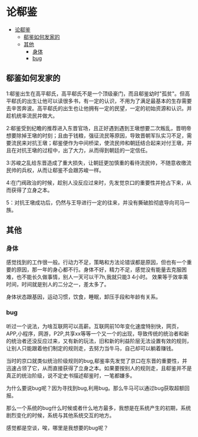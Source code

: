 # 论郗鉴

- [论郗鉴](#论郗鉴)
  - [郗鉴如何发家的](#郗鉴如何发家的)
  - [其他](#其他)
    - [身体](#身体)
    - [bug](#bug)

## 郗鉴如何发家的

1:郗鉴出生在高平郗氏，高平郗氏不是一个顶级豪门，而且郗鉴幼时"孤贫"。但高平郗氏的出生让他可以读很多书，有一定的认识，不用为了满足最基本的生存需要去辛苦奔波。高平郗氏的出生也让他拥有一定的民望，一定的初始资源和认识。并趁机统率流民并做大。

2:郗鉴受到纪瞻的推荐进入东晋官场，且正好遇到遇到王墩想要二次叛乱，晋明帝想要除掉王墩的时刻；且由于钱粮，强征流民等原因，导致晋朝军队实习不足，需要流民来对抗王墩；郗鉴便作为中间桥梁，使流民帅和朝廷结合起来对付王墩，并且在对抗王墩的过程中，出了大力，从而得到朝廷的一定信任。

3:苏峻之乱给东晋造成了重大损失，让朝廷更加慎重的看待流民帅，不随意收缴流民帅的兵权，从而让郗鉴不会跟苏峻一样。

4:在门阀政治的时候，趁别人没反应过来时，先发觉京口的重要性并抢占下来，从而获得了立身之本。

5：对抗王墩成功后，仍然与王导进行一定的往来，并没有撕破脸彻底导向司马一族。

## 其他

### 身体

感觉找到的工作很一般。行动力不足，策略和方法论错误都是原因，但也有一个重要的原因，那一年的身心都不行。身体不好，精力不足，感觉没有能量去克服困难，也不能长久做事情，别人一天可以干7h,我就只能3 4小时。
效果等于效率乘时间，时间就是别人的二分之一，差太多了。

身体状态跟基因，运动习惯，饮食，睡眠，卸压手段和年龄有关系。

### bug

听过一个说法，为啥互联网可以高薪。互联网前10年变化速度特别快，网页，APP,小程序，网游，P2P,共享xx等等一个又一个的出现，导致传统的统治者和新的统治者还没反应过来，又有新的玩法，旧和新的利益阶层无法设置有效的规则，让别人只能跟着他们制定的规则走，去努力当牛马，自己却可以躺着赚钱。

当时的京口就类似统治阶级规则的bug,郗鉴率先发觉了京口在东晋的重要性，并迅速占领了它，从而直接获得了立身之本。如果要按别人的规则走，且郗鉴并不是真正的统治阶级，说不定史书描述郗鉴时，一笔都嫌多。

为什么要说bug呢？因为寻找到bug,利用bug。那么牛马可以通过bug获取超额回报。

那么一个系统的bug什么时候或者什么地方最多，我想是在系统产生的初期，系统剧烈变化的时候，系统与其他系统交互的地方。

感觉都是空谈，唉，哪里是我想要的bug呢？
